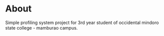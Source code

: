# About

Simple profiling system project for 3rd year student of occidental mindoro state college - mamburao campus.
